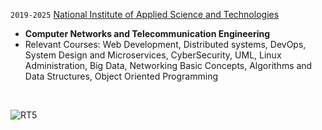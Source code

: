 `2019-2025` [National Institute of Applied Science and Technologies](https://insat.rnu.tn/)
- **Computer Networks and Telecommunication Engineering**
- Relevant Courses:
    Web Development, Distributed systems, DevOps, System Design and Microservices, CyberSecurity, UML, Linux Administration, Big Data, Networking Basic Concepts, Algorithms and Data Structures, Object Oriented Programming

<br>

![RT5](https://i.ibb.co/TBz5nsM/IMG-1123.jpg "INSAT Campus")